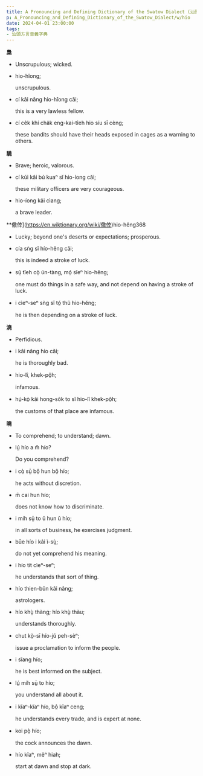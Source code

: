 ```yaml
---
title: A Pronouncing and Defining Dictionary of the Swatow Dialect (汕頭方言音義字典) / hio
p: A_Pronouncing_and_Defining_Dictionary_of_the_Swatow_Dialect/w/hio
date: 2024-04-01 23:00:00
tags: 
- 汕頭方言音義字典
---
```



**梟**
- Unscrupulous; wicked.

- hio-hîong;

  unscrupulous.

- cí kâi nâng hio-hîong căi;

  this is a very lawless fellow.

- cí cêk khí châk eng-kai-tîeh hio síu sī cèng;

  these bandits should have their heads exposed in cages as a warning to others.

**驍**
- Brave; heroic, valorous.

- cí kúi kâi bú kuaⁿ sĭ hio-íong căi;

  these military officers are very courageous.

- hio-íong kâi cìang;

  a brave leader.

**儌倖](https://en.wiktionary.org/wiki/儌倖)hio-hĕng368
- Lucky; beyond one's deserts or expectations; prosperous.

- cía sǹg sĭ hío-hĕng căi;

  this is indeed a stroke of luck.

- sṳ̄ tîeh cò̤ ún-tàng, mó̤ sĭeⁿ hio-hĕng;

  one must do things in a safe way, and not depend on having a stroke of luck.

- i cìeⁿ-seⁿ sǹg sĭ tó̤ thû hio-hĕng;

  he is then depending on a stroke of luck. 

**澆**
- Perfidious.

- i kâi nâng hio căi;

  he is thoroughly bad.

- hio-lî, khek-pô̤h;

  infamous.

- hṳ́-kò̤ kâi hong-sôk to sĭ hio-lî khek-pô̤h;

  the customs of that place are infamous.

**曉**
- To comprehend; to understand; dawn.

- lṳ́ hío a m̄ hío?

  Do you comprehend?

- i cò̤ sṳ̄ bô̤ hun bô̤ hío;

  he acts without discretion.

- m̄ cai hun hío;

  does not know how to discriminate.

- i mih sṳ̄ to ŭ hun ŭ hío;

  in all sorts of business, he exercises judgment.

- būe hío i kâi ì-sṳ̀;

  do not yet comprehend his meaning.

- i hío tit cìeⁿ-seⁿ;

  he understands that sort of thing.

- hío thien-bûn kâi nâng;

  astrologers.

- hío khṳ̀ thàng; hío khṳ̀ thàu;

  understands thoroughly.

- chut kò̤-sī hío-jŭ peh-sèⁿ;

  issue a proclamation to inform the people.

- i sĭang hío;

  he is best informed on the subject.

- lṳ́ mih sṳ̄ to hío;

  you understand all about it.

- i kĭaⁿ-kĭaⁿ hío, bô̤ kĭaⁿ ceng;

  he understands every trade, and is expert at none.

- koi pò̤ hío;

  the cock announces the dawn.

- hío kîaⁿ, mêⁿ hiah;

  start at dawn and stop at dark.